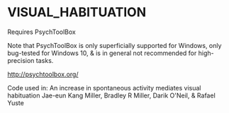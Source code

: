 # VISUAL_HABITUATION

Requires PsychToolBox

Note that PsychToolBox is only superficially supported for Windows, only bug-tested for Windows 10, & is in general not recommended for high-precision tasks. 

http://psychtoolbox.org/

Code used in:
An increase in spontaneous activity mediates visual habituation
Jae-eun Kang Miller, Bradley R Miller, Darik O'Neil, & Rafael Yuste
